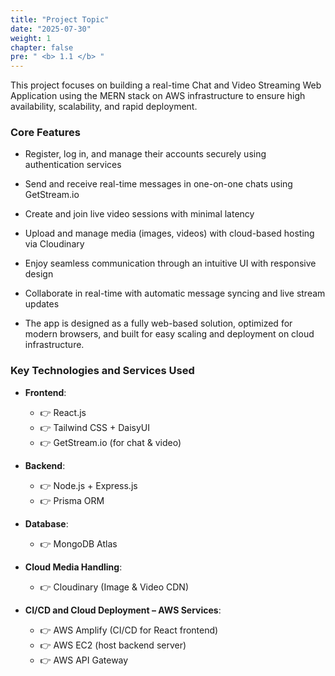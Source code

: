 ```yaml
---
title: "Project Topic"
date: "2025-07-30"
weight: 1
chapter: false
pre: " <b> 1.1 </b> "
---
```


This project focuses on building a real-time Chat and Video Streaming Web Application using the MERN stack on AWS infrastructure to ensure high availability, scalability, and rapid deployment.

### Core Features

- Register, log in, and manage their accounts securely using authentication services

- Send and receive real-time messages in one-on-one chats using GetStream.io

- Create and join live video sessions with minimal latency

- Upload and manage media (images, videos) with cloud-based hosting via Cloudinary

- Enjoy seamless communication through an intuitive UI with responsive design

- Collaborate in real-time with automatic message syncing and live stream updates

- The app is designed as a fully web-based solution, optimized for modern browsers, and built for easy scaling and deployment on cloud infrastructure.

### Key Technologies and Services Used

- **Frontend**:

  - 👉 React.js
  - 👉 Tailwind CSS + DaisyUI
  - 👉 GetStream.io (for chat & video)

- **Backend**:

  - 👉 Node.js + Express.js
  - 👉 Prisma ORM

- **Database**:

  - 👉 MongoDB Atlas

- **Cloud Media Handling**:

  - 👉 Cloudinary (Image & Video CDN)

- **CI/CD and Cloud Deployment – AWS Services**:
  - 👉 AWS Amplify (CI/CD for React frontend)
  - 👉 AWS EC2 (host backend server)
  - 👉 AWS API Gateway
